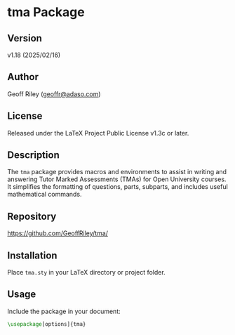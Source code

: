 # tma Package

## Version

v1.18 (2025/02/16)

## Author

Geoff Riley (geoffr@adaso.com)

## License

Released under the LaTeX Project Public License v1.3c or later.

## Description

The `tma` package provides macros and environments to assist in writing and answering Tutor Marked Assessments (TMAs) for Open University courses. It simplifies the formatting of questions, parts, subparts, and includes useful mathematical commands.

## Repository

https://github.com/GeoffRiley/tma/

## Installation

Place `tma.sty` in your LaTeX directory or project folder.

## Usage

Include the package in your document:

```latex
\usepackage[options]{tma}
```
